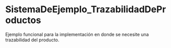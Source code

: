 # SistemaDeEjemplo_TrazabilidadDeProductos
Ejemplo funcional para la implementación en donde se necesite una trazabilidad del producto. 
